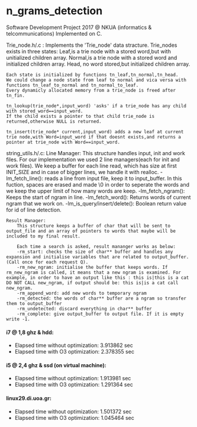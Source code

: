 # n_grams_detection
Software Development Project 2017 @ NKUA (informatics &amp; telcommunications)
Implemented on C.

Trie_node.h/.c :   Implements the 'Trie_node' data stracture.
    Trie_nodes exists in three states:
    Leaf,is a trie node with a stored word,but with unitialized children array.
    Normal,is a trie node with a stored word and initialized children array.
    Head, no word stored,but initialized children array.

    Each state is initialized by functions tn_leaf,tn_normal,tn_head.
    We could change a node state from leaf to normal and vica versa with functions tn_leaf_to_normal and tn_normal_to_leaf.
    Every dynamicly allocated memory from a trie_node is freed after tn_fin.

    tn_lookup(trie_node*,input_word) 'asks' if a trie_node has any child with stored_word==input_word.
    If the child exists a pointer to that child trie_node is returned,otherwise NULL is returned.

    tn_insert(trie_node* current,input_word) adds a new leaf at current trie node,with Word=input_word if that doesnt exists,and returns a pointer at trie_node with Word==input_word.

string_utils.h/.c: 
    Line Manager:
        This structure handles input, init and work files. For our implementation we used 2 line managers(each for init and work files).
        We keep a buffer for each line read, which has size at first INIT_SIZE and in case of bigger lines, we handle it with realloc.
        -lm_fetch_line(): reads a line from input file, keep it to input_buffer. In this fuction, spaces are erased and made \0 in order to seperate the words and we keep the upper limit of how many words are keep.
        -lm_fetch_ngram(): Keeps the start of ngram in line.
        -lm_fetch_word(): Returns words of current ngram that we work on.
        -lm_is_query/insert/delete(): Boolean return value for id of line detection.

    Result Manager:
        This structure keeps a buffer of char that will be sent to output_file and an array of pointers to words that maybe will be included to my final result.

        Each time a search is asked, result mananger works as below: 
        -rm_start: checks the size of char** buffer and handles any expansion and initialise variables that are related to output_buffer. (Call once for each request Q).
        -rm_new_ngram: initialise the buffer that keeps words. If rm_new_ngram is called, it means that a new ngram is examined. For example, in order to have an output like this : this is|this is a cat DO NOT CALL new_ngram, if output should be: this is|is a cat call new_ngram.
        -rm_append_word: add new words to temporary ngram
        -rm_detected: the words of char** buffer are a ngram so transfer them to output_buffer
        -rm_undetected: discard everything in char** buffer
        -rm_complete: give output_buffer to output file. If it is empty write -1.


#### i7 @ 1,8 ghz & hdd:
* Elapsed time without optimization: 3.913862 sec
* Elapsed time with O3 optimization: 2.378355 sec

#### i5 @ 2,4 ghz & ssd (on virtual machine):
* Elapsed time without optimization: 1.913981 sec
* Elapsed time with O3 optimization: 1.291364 sec

#### linux29.di.uoa.gr:
* Elapsed time without optimization: 1.501372 sec
* Elapsed time with O3 optimization: 1.045464 sec

    
